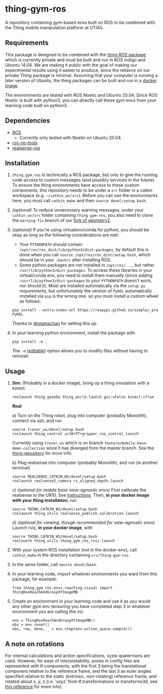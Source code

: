 # thing-gym-ros
A repository containing gym-based envs built on ROS to be combined with the Thing mobile manipulation platform at UTIAS. 

## Requirements
This package is designed to be combined with the [thing ROS package](https://github.com/utiasSTARS/thing) which is currently private and must be built and run in ROS Indigo and Ubuntu 14.04. We are making it public with the goal of making our experimental results using it easier to produce, since the reliance on our private Thing package is minimal. Assuming that your computer is running a later version of Ubuntu, the thing packages can be built and run in a [docker image](https://github.com/trevorablett/rosdocked-thing/tree/nvidia-fixes).

The environments are tested with ROS Noetic and Ubuntu 20.04. Since ROS Noetic is built with python3, you can directly call these gym envs from your learning code built on python3.

## Dependencies
- [ROS](http://wiki.ros.org/noetic/Installation)
    - Currently only tested with Noetic on Ubuntu 20.04.
- [ros-np-tools](https://github.com/utiasSTARS/ros-np-tools)
- [realsense-ros](https://github.com/IntelRealSense/realsense-ros)

## Installation
1. `thing_gym_ros` is technically a ROS package, but only to give the running code access to custom messages (and possibly services in the future). To ensure the thing environments have access to these custom components, this repository needs to be under a `src` folder in a catkin workspace (e.g. `~/catkin_ws/src`). Before you can use the environments here, you must call `catkin_make` and then `source devel/setup.bash`.

2. *(optional)* To reduce unnecessary warning messages, under your `catkin_ws/src` folder containing `thing-gym-ros`, you also need to clone the `warning-fix` branch of our [fork of geometry2](https://github.com/trevorablett/geometry2/tree/warning-fix).

3. *(optional)* If you're using virtualenv/conda for python, you should be okay as long as the following considerations are met:
    - Your `PYTHONPATH` should contain `/opt/ros/ros_dist/lib/python3/dist-packages`, by default this is done when you call `source /opt/ros/ros_dist/setup.bash`, which should be in your `.bashrc` after installing ROS.
    - Some python packages are not installed in `/opt/ros/...`, but rather `/usr/lib/python3/dist-packages`. To access these libraries in your virtual/conda env, you need to install them manually (since adding `/usr/lib/python3/dist-packages` to your `PYTHONPATH` doesn't work, nor should it). Most are installed automatically via the `setup.py` requirements, but unfortunately the version of `PyKDL` automatically installed via `pip` is the wrong one, so you must install a custom wheel as follows:
    ```
    pip install --extra-index-url https://rospypi.github.io/simple/_pre PyKDL
    ``` 
    Thanks to [@otamachan](https://github.com/otamachan) for setting this up.

4. In your learning python environment, install the package with
    ```
    pip install -e .
    ```
    The `-e` ([editable](https://pip.pypa.io/en/stable/reference/pip_install/#editable-installs)) option allows you to modify files without having to reinstall.

## Usage

1. 
    **Sim**: (Probably in a docker image), bring up a thing simulation with a kinect:
    ```
    roslaunch thing_gazebo thing_world.launch gui:=False kinect:=True
    ```
    **Real**:
    
    a) Turn on the Thing robot, plug into computer (probably Monolith), connect via ssh, and run
    ```
    source trevor_ws/devel/setup.bash
    roslaunch thing_control ur10+FT+gripper_ros_control.launch
    ```
    Currently using `trevor_ws` which is on branch `feature/mobile-base-demo-collection` since it has diverged from the   master branch. See the [thing repository](https://github.com/utiasSTARS/thing) for more info.
    
    b) Plug realsense into computer (probably Monolith), and run (in another terminal)
    ```
    source REALSENSE_CATKIN_WS/devel/setup.bash
    roslaunch realsense2_camera rs_aligned_depth.launch
    ```
   
    c) *(optional for mobile base view-agnostic envs)* First calibrate the realsense to the UR10. See [instructions](https://github.com/utiasSTARS/thing/tree/feature/mobile-base-demo-collection/thing_utils). Then, **in your docker image with your thing installation**, run
    ```
    source THING_CATKIN_WS/devel/setup.bash
    roslaunch thing_utils realsense_publish_calibration.launch
    ```
   
   d) *(optional for viewing, though recommended for view-agnostic envs)* Launch rviz, **in your docker image**, with
   ```
   source THING_CATKIN_WS/devel/setup.bash
   roslaunch thing_utils thing_gym_ros_rviz.launch
   ```
   
2. With your system ROS installation (not in the docker-env), call `catkin_make` in the directory containing `src/thing-gym-ros`.

3. In the same folder, call `source devel/bash`.

4. In your learning code, import whatever environments you want from this package, for example:
    ```
    from thing_gym_ros.envs.reaching.visual import ThingRosReachAndGraspXYImageMB
    ```
  
5. Create an environment in your learning code and use it as you would any other gym env (ensuring you have completed step 3 in whatever environment you are calling this in):
    ```
    env = ThingRosReachAndGraspXYImageMB()
    obs = env.reset()
    obs, rew, done, _ = env.step(env.action_space.sample())
    ```
## A note on rotations
For internal calculations and action specifications, xyzw quaternions are used. However, for ease of interpretability, poses in config files are represented with 6 components, with the first 3 being the translational component relative to the reference frame, and the last 3 as euler angles specified relative to the static (extrinsic, non-rotating) reference frame, and rotated about x, y, z (i.e. 'sxyz' from tf.transformations or transforms3d, see [this reference](https://matthew-brett.github.io/transforms3d/reference/transforms3d.euler.html#specifying-angle-conventions) for more info).
